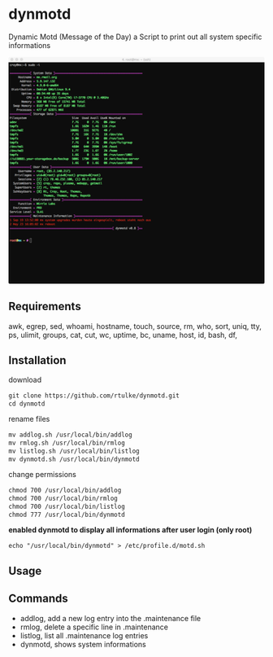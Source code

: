 # dynmotd
Dynamic Motd (Message of the Day) a Script to print out all system specific informations


![Example](/data/dynmotd.png)


Requirements
------------

awk, egrep, sed, whoami, hostname, touch, source, rm, who, sort, uniq, tty, ps, ulimit, groups, cat, cut, wc, uptime, bc, uname, host, id, bash, df, 

Installation
------------

download

~~~
git clone https://github.com/rtulke/dynmotd.git
cd dynmotd
~~~

rename files

~~~~
mv addlog.sh /usr/local/bin/addlog
mv rmlog.sh /usr/local/bin/rmlog
mv listlog.sh /usr/local/bin/listlog
mv dynmotd.sh /usr/local/bin/dynmotd
~~~~

change permissions

~~~~
chmod 700 /usr/local/bin/addlog
chmod 700 /usr/local/bin/rmlog
chmod 700 /usr/local/bin/listlog
chmod 777 /usr/local/bin/dynmotd
~~~~

**enabled dynmotd to display all informations after user login (only root)**

~~~
echo "/usr/local/bin/dynmotd" > /etc/profile.d/motd.sh
~~~


Usage
-----

Commands 
--------
* addlog, add a new log entry into the .maintenance file
* rmlog, delete a specific line in .maintenance 
* listlog, list all .maintenance log entries
* dynmotd, shows system informations
